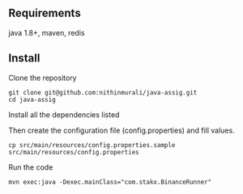## Requirements

java 1.8+, maven, redis

## Install
Clone the repository

```
git clone git@github.com:nithinmurali/java-assig.git
cd java-assig
```
Install all the dependencies listed

Then create the configuration file (config.properties) and fill values.

```
cp src/main/resources/config.properties.sample src/main/resources/config.properties
```

Run the code
```
mvn exec:java -Dexec.mainClass="com.stakx.BinanceRunner"
```